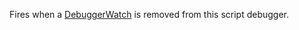Fires when a [DebuggerWatch](https://developer.roblox.com/en-us/api-reference/class/DebuggerWatch) is removed from this script debugger.